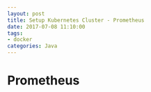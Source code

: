 ```yaml
---
layout: post
title: Setup Kubernetes Cluster - Prometheus
date: 2017-07-08 11:10:00
tags:
- docker
categories: Java
---
```


# Prometheus



